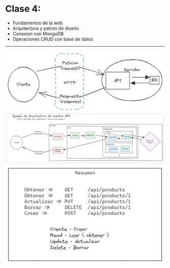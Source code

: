 # Clase 4:

- Fundamentos de la web
- Arquitectura y patron de diseño
- Conexion con MongoDB
- Operaciones CRUD con base de datos 

----

![img.png](img.png)
![img_1.png](img_1.png)
![img_2.png](img_2.png)